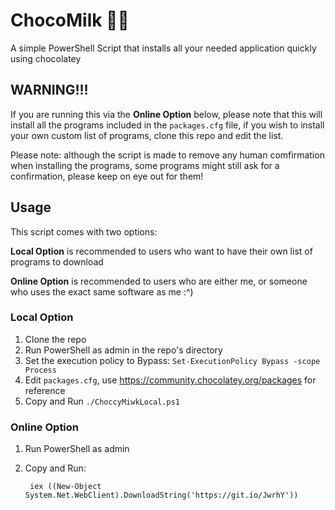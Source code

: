 # ChocoMilk 🍫🍼

A simple PowerShell Script that installs all your needed application quickly using chocolatey

## WARNING!!!

If you are running this via the **Online Option** below, please note that this will install all the programs included in the `packages.cfg` file, if you wish to install your own custom list of programs, clone this repo and edit the list.

Please note: although the script is made to remove any human comfirmation when installing the programs, some programs might still ask for a confirmation, please keep on eye out for them!

## Usage

This script comes with two options:

**Local Option** is recommended to users who want to have their own list of programs to download

**Online Option** is recommended to users who are either me, or someone who uses the exact same software as me :^)

### Local Option

1. Clone the repo
1. Run PowerShell as admin in the repo's directory
1. Set the execution policy to Bypass: `Set-ExecutionPolicy Bypass -scope Process`
1. Edit `packages.cfg`, use https://community.chocolatey.org/packages for reference
1. Copy and Run `./ChoccyMiwkLocal.ps1`

### Online Option

1. Run PowerShell as admin
2. Copy and Run:

        iex ((New-Object System.Net.WebClient).DownloadString('https://git.io/JwrhY'))
